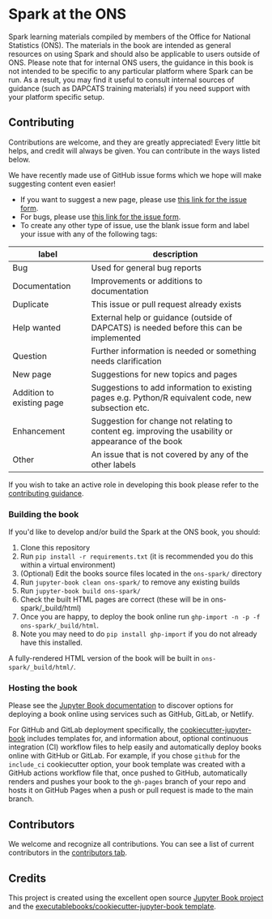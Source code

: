 # Spark at the ONS

Spark learning materials compiled by members of the Office for National Statistics (ONS). The materials in the book are intended as general resources on using Spark and should also be applicable to users outside of ONS. Please note that for internal ONS users, the guidance in this book is not intended to be specific to any particular platform where Spark can be run. As a result, you may find it useful to consult internal sources of guidance (such as DAPCATS training materials) if you need support with your platform specific setup.  
<!--Should there be more detail here about what kinds of content we have in the book? -->

## Contributing

Contributions are welcome, and they are greatly appreciated! Every little bit
helps, and credit will always be given. You can contribute in the ways listed below.

We have recently made use of GitHub issue forms which we hope will make suggesting content even easier!  
- If you want to suggest a new page, please use [this link for the issue form](https://github.com/best-practice-and-impact/ons-spark/issues/new?assignees=&labels=New+page&projects=&template=new-page-form.yml&title=%5BNew+page%5D%3A+).  
- For bugs, please use [this link for the issue form](https://github.com/best-practice-and-impact/ons-spark/issues/new?assignees=&labels=bug&projects=&template=bug-report-form.yml&title=%5BBug%5D%3A+).  
- To create any other type of issue, use the blank issue form and label your issue with any of the following tags:

| label    | description |
| - | - |
| Bug | Used for general bug reports    |
| Documentation | Improvements or additions to documentation |
| Duplicate | This issue or pull request already exists |
| Help wanted | External help or guidance (outside of DAPCATS) is needed before this can be implemented |
| Question | Further information is needed or something needs clarification |
| New page | Suggestions for new topics and pages |
| Addition to existing page | Suggestions to add information to existing pages e.g. Python/R equivalent code, new subsection etc. |
| Enhancement | Suggestion for change not relating to content eg. improving the usability or appearance of the book |
| Other | An issue that is not covered by any of the other labels |

If you wish to take an active role in developing this book please refer to the [contributing guidance](./CONTRIBUTING.md).

<!-- Does this section belong in the Readme? Or should we point towards the contributing guide as above? -->
### Building the book

If you'd like to develop and/or build the Spark at the ONS book, you should:

1. Clone this repository
2. Run `pip install -r requirements.txt` (it is recommended you do this within a virtual environment)
3. (Optional) Edit the books source files located in the `ons-spark/` directory
4. Run `jupyter-book clean ons-spark/` to remove any existing builds
5. Run `jupyter-book build ons-spark/`
6. Check the built HTML pages are correct (these will be in ons-spark/_build/html)
7. Once you are happy, to deploy the book online run `ghp-import -n -p -f ons-spark/_build/html`.
8. Note you may need to do `pip install ghp-import` if you do not already have this installed.

A fully-rendered HTML version of the book will be built in `ons-spark/_build/html/`.

### Hosting the book

Please see the [Jupyter Book documentation](https://jupyterbook.org/publish/web.html) to discover options for deploying a book online using services such as GitHub, GitLab, or Netlify.

For GitHub and GitLab deployment specifically, the [cookiecutter-jupyter-book](https://github.com/executablebooks/cookiecutter-jupyter-book) includes templates for, and information about, optional continuous integration (CI) workflow files to help easily and automatically deploy books online with GitHub or GitLab. For example, if you chose `github` for the `include_ci` cookiecutter option, your book template was created with a GitHub actions workflow file that, once pushed to GitHub, automatically renders and pushes your book to the `gh-pages` branch of your repo and hosts it on GitHub Pages when a push or pull request is made to the main branch.

## Contributors

We welcome and recognize all contributions. You can see a list of current contributors in the [contributors tab](https://github.com/best-practice-and-impact/ons-spark/graphs/contributors).

## Credits

This project is created using the excellent open source [Jupyter Book project](https://jupyterbook.org/) and the [executablebooks/cookiecutter-jupyter-book template](https://github.com/executablebooks/cookiecutter-jupyter-book).
 
